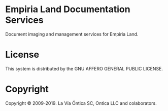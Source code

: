 ﻿# Empiria Land Documentation Services

Document imaging and management services for Empiria Land.

# License

This system is distributed by the GNU AFFERO GENERAL PUBLIC LICENSE.

# Copyright

Copyright © 2009-2019. La Vía Óntica SC, Ontica LLC and colaborators.
